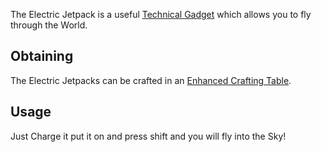 The Electric Jetpack is a useful [Technical Gadget](https://github.com/TheBusyBiscuit/Slimefun4/wiki/Technical-Gadget) which allows you to fly through the World.

## Obtaining
The Electric Jetpacks can be crafted in an [Enhanced Crafting Table](https://github.com/TheBusyBiscuit/Slimefun4/wiki/Enhanced-Crafting-Table).

## Usage
Just Charge it put it on and press shift and you will fly into the Sky!
